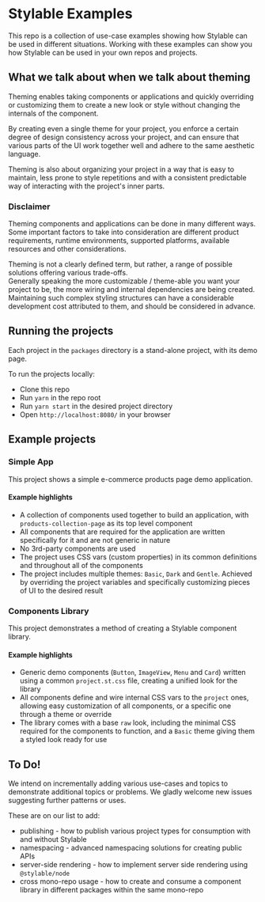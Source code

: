 # Stylable Examples

This repo is a collection of use-case examples showing how Stylable can be used in different situations. Working with these examples can show you how Stylable can be used in your own repos and projects.

## What we talk about when we talk about theming
Theming enables taking components or applications and quickly overriding or customizing them  to create a new look or style without changing the internals of the component.

By creating even a single theme for your project, you enforce a certain degree of design consistency across your project, and can ensure that various parts of the UI work together well and adhere to the same aesthetic language. 

Theming is also about organizing your project in a way that is easy to maintain, less prone to style repetitions and with a consistent predictable way of interacting with the project's inner parts.

### Disclaimer

Theming components and applications can be done in many different ways. Some important factors to take into consideration are different product requirements, runtime environments, supported platforms, available resources and other considerations.

Theming is not a clearly defined term, but rather, a range of possible solutions offering various trade-offs.  
Generally speaking the more customizable / theme-able you want your project to be, the more wiring and internal dependencies are being created. Maintaining such complex styling structures can have a considerable development cost attributed to them, and should be considered in advance.

## Running the projects
Each project in the `packages` directory is a stand-alone project, with its demo page.

To run the projects locally:

- Clone this repo
- Run `yarn` in the repo root
- Run `yarn start` in the desired project directory
- Open `http://localhost:8080/` in your browser 

## Example projects

### Simple App
This project shows a simple e-commerce products page demo application.

#### Example highlights
- A collection of components used together to build an application, with `products-collection-page` as its top level component
- All components that are required for the application are written specifically for it and are not generic in nature
- No 3rd-party components are used
- The project uses CSS vars (custom properties) in its common definitions and throughout all of the components
- The project includes multiple themes: `Basic`, `Dark` and `Gentle`. Achieved by overriding the project variables and specifically customizing pieces of UI to the desired result

### Components Library
This project demonstrates a method of creating a Stylable component library.

#### Example highlights
- Generic demo components (`Button`, `ImageView`, `Menu` and `Card`) written using a common `project.st.css` file, creating a unified look for the library
- All components define and wire internal CSS vars to the `project` ones, allowing easy customization of all components, or a specific one through a theme or override
- The library comes with a base `raw` look, including the minimal CSS required for the components to function, and a `Basic` theme giving them a styled look ready for use 

## To Do!
We intend on incrementally adding various use-cases and topics to demonstrate additional topics or problems. We gladly welcome new issues suggesting further patterns or uses.

These are on our list to add:
- publishing - how to publish various project types for consumption with and without Stylable
- namespacing - advanced namespacing solutions for creating public APIs
- server-side rendering - how to implement server side rendering using `@stylable/node`
- cross mono-repo usage - how to create and consume a component library in different packages within the same mono-repo
